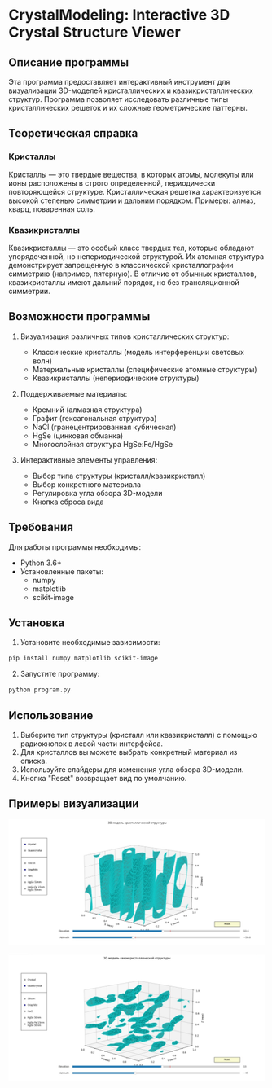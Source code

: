 # CrystalModeling: Interactive 3D Crystal Structure Viewer

## Описание программы

Эта программа предоставляет интерактивный инструмент для визуализации 3D-моделей кристаллических и квазикристаллических структур. Программа позволяет исследовать различные типы кристаллических решеток и их сложные геометрические паттерны.

## Теоретическая справка

### Кристаллы
Кристаллы — это твердые вещества, в которых атомы, молекулы или ионы расположены в строго определенной, периодически повторяющейся структуре. Кристаллическая решетка характеризуется высокой степенью симметрии и дальним порядком. Примеры: алмаз, кварц, поваренная соль.

### Квазикристаллы
Квазикристаллы — это особый класс твердых тел, которые обладают упорядоченной, но непериодической структурой. Их атомная структура демонстрирует запрещенную в классической кристаллографии симметрию (например, пятерную). В отличие от обычных кристаллов, квазикристаллы имеют дальний порядок, но без трансляционной симметрии.

## Возможности программы

1. Визуализация различных типов кристаллических структур:
   - Классические кристаллы (модель интерференции световых волн)
   - Материальные кристаллы (специфические атомные структуры)
   - Квазикристаллы (непериодические структуры)

2. Поддерживаемые материалы:
   - Кремний (алмазная структура)
   - Графит (гексагональная структура)
   - NaCl (гранецентрированная кубическая)
   - HgSe (цинковая обманка)
   - Многослойная структура HgSe:Fe/HgSe

3. Интерактивные элементы управления:
   - Выбор типа структуры (кристалл/квазикристалл)
   - Выбор конкретного материала
   - Регулировка угла обзора 3D-модели
   - Кнопка сброса вида

## Требования

Для работы программы необходимы:
- Python 3.6+
- Установленные пакеты:
  - numpy
  - matplotlib
  - scikit-image

## Установка

1. Установите необходимые зависимости:
```bash
pip install numpy matplotlib scikit-image
```

2. Запустите программу:
```bash
python program.py
```

## Использование

1. Выберите тип структуры (кристалл или квазикристалл) с помощью радиокнопок в левой части интерфейса.
2. Для кристаллов вы можете выбрать конкретный материал из списка.
3. Используйте слайдеры для изменения угла обзора 3D-модели.
4. Кнопка "Reset" возвращает вид по умолчанию.

## Примеры визуализации

![Пример 3D модели кристалла](Assets/Crystal1.jpg)

![Пример 3D модели квазикристалла](Assets/Quasicrystal1.jpg)
